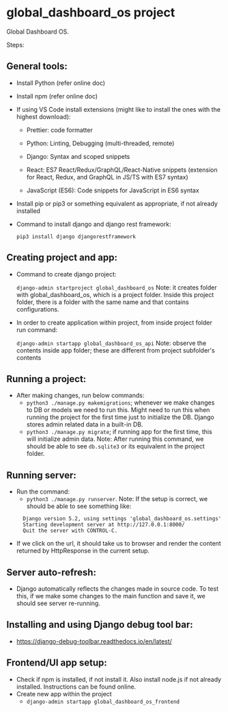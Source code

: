 # global_dashboard_os project
Global Dashboard OS.

Steps:




General tools:
-------------
* Install Python (refer online doc)
* Install npm (refer online doc)
* If using VS Code install extensions (might like to install the ones with the highest download):
  * Prettier: code formatter
  * Python: Linting, Debugging (multi-threaded, remote)
  * Django: Syntax and scoped snippets

  * React: ES7 React/Redux/GraphQL/React-Native snippets (extension for React, Redux, and GraphQL in JS/TS with ES7 syntax)
  * JavaScript (ES6): Code snippets for JavaScript in ES6 syntax
* Install pip or pip3 or something equivalent as appropriate, if not already installed

* Command to install django and django rest framework:

    `pip3 install django djangorestframework`

Creating project and app:
-------------------------
* Command to create django project:

    `django-admin startproject global_dashboard_os`
Note: it creates folder with global_dashboard_os, which is a project folder. Inside this project folder, there is a folder with the same name and that contains configurations.

* In order to create application within project, from inside project folder run command:

    `django-admin startapp global_dashboard_os_api`
Note: observe the contents inside app folder; these are different from project subfolder's contents


Running a project:
------------------

* After making changes, run below commands:
  * `python3 ./manage.py makemigrations`; whenever we make changes to DB or models we need to run this. Might need to run this when running the project for the first time just to initialize the DB. Django stores admin related data in a built-in DB. 
  *  `python3 ./manage.py migrate`; if running app for the first time, this will initialize admin data. Note: After running this command, we should be able to see `db.sqlite3` or its equivalent in the project folder.
  

Running server:
---------------
* Run the command:
  * `python3 ./manage.py runserver`. Note: If the setup is correct, we should be able to see something like:
  ```text
    Django version 5.2, using settings 'global_dashboard_os.settings'
    Starting development server at http://127.0.0.1:8000/ 
    Quit the server with CONTROL-C.
  ```
* If we click on the url, it should take us to browser and render the content returned by HttpResponse in the current setup.


Server auto-refresh:
--------------------
* Django automatically reflects the changes made in source code. To test this, if we make some changes to the main function and save it, we should see server re-running.  


Installing and using Django debug tool bar:
------------------------------------------
* https://django-debug-toolbar.readthedocs.io/en/latest/


Frontend/UI app setup:
----------------------

* Check if npm is installed, if not install it. Also install node.js if not already installed. Instructions can be found online. 
* Create new app within the project
  * `django-admin startapp global_dashboard_os_frontend`
